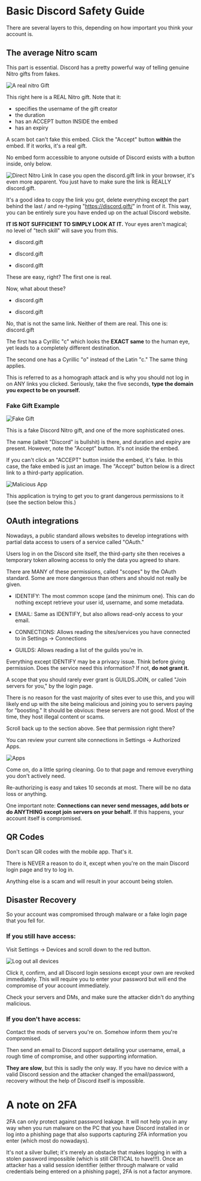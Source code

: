 # Basic Discord Safety Guide

There are several layers to this, depending on how important you think your account is.

## The average Nitro scam

This part is essential. Discord has a pretty powerful way of telling genuine Nitro gifts from fakes.

![A real nitro Gift](./NitroGift.png)

This right here is a REAL Nitro gift. Note that it:
- specifies the username of the gift creator
- the duration
- has an ACCEPT button INSIDE the embed
- has an expiry

A scam bot can't fake this embed. Click the "Accept" button **within** the embed. If it works, it's a real gift. 

No embed form accessible to anyone outside of Discord exists with a button inside, only below. 

![Direct Nitro Link](DirectNitro.png)
In case you open the discord.gift link in your browser, it's even more apparent. You just have to make sure the link is REALLY discord.gift. 

It's a good idea to copy the link you got, delete everything except the part behind the last / and re-typing "https://discord.gift/" in front of it. This way, you can be entirely sure you have ended up on the actual Discord website.

**IT IS NOT SUFFICIENT TO SIMPLY LOOK AT IT.** Your eyes aren't magical; no level of "tech skill" will save you from this.

- discord.gift

- dlscord.gift

- discord.gIft

These are easy, right? The first one is real.

Now, what about these?

- disсord.gift

- discоrd.gift

No, that is not the same link. Neither of them are real. This one is: discord.gift

The first has a Cyrillic "c" which looks the **EXACT same** to the human eye, yet leads to a completely different destination. 

The second one has a Cyrillic "o" instead of the Latin "c." The same thing applies. 

This is referred to as a homograph attack and is why you should not log in on ANY links you clicked. Seriously, take the five seconds, **type the domain you expect to be on yourself.**

### Fake Gift Example
![Fake Gift](FakeGift.png)

This is a fake Discord Nitro gift, and one of the more sophisticated ones.

The name (albeit "Discord" is bullshit) is there, and duration and expiry are present. However, note the "Accept" button. It's not inside the embed.

If you can't click an "ACCEPT" button inside the embed, it's fake. In this case, the fake embed is just an image. The "Accept" button below is a direct link to a third-party application.

![Malicious App](MaliciousApp.png)


This application is trying to get you to grant dangerous permissions to it (see the section below this.)


## OAuth integrations 

Nowadays, a public standard allows websites to develop integrations with partial data access to users of a service called "OAuth."

Users log in on the Discord site itself, the third-party site then receives a temporary token allowing access to only the data you agreed to share. 

There are MANY of these permissions, called "scopes" by the OAuth standard.
Some are more dangerous than others and should not really be given.

- IDENTIFY: The most common scope (and the minimum one). This can do nothing except retrieve your user id, username, and some metadata. 

- EMAIL: Same as IDENTIFY, but also allows read-only access to your email.

- CONNECTIONS: Allows reading the sites/services you have connected to in Settings -> Connections

- GUILDS: Allows reading a list of the guilds you're in.

Everything except IDENTIFY may be a privacy issue. Think before giving permission. Does the service need this information? If not, **do not grant it.**

A scope that you should rarely ever grant is GUILDS.JOIN, or called "Join servers for you," by the login page. 

There is no reason for the vast majority of sites ever to use this, and you will likely end up with the site being malicious and joining you to servers paying for "boosting." It should be obvious: these servers are not good. Most of the time, they host illegal content or scams.

Scroll back up to the section above. See that permission right there?

You can review your current site connections in Settings -> Authorized Apps.

![Apps](Apps.png)

Come on, do a little spring cleaning. Go to that page and remove everything you don't actively need. 

Re-authorizing is easy and takes 10 seconds at most. There will be no data loss or anything.

One important note: **Connections can never send messages, add bots or do ANYTHING except join servers on your behalf.** If this happens, your account itself is compromised.

## QR Codes

Don't scan QR codes with the mobile app. That's it.

There is NEVER a reason to do it, except when you're on the main Discord login page and try to log in.

Anything else is a scam and will result in your account being stolen.

## Disaster Recovery

So your account was compromised through malware or a fake login page that you fell for.

### If you still have access:

Visit Settings -> Devices and scroll down to the red button.

![Log out all devices](LogOutAll.png)

Click it, confirm, and all Discord login sessions except your own are revoked immediately. This will require you to enter your password but will end the compromise of your account immediately. 

Check your servers and DMs, and make sure the attacker didn't do anything malicious.

### If you don't have access:

Contact the mods of servers you're on. Somehow inform them you're compromised.

Then send an email to Discord support detailing your username, email, a rough time of compromise, and other supporting information. 

**They are slow**, but this is sadly the only way. If you have no device with a valid Discord session and the attacker changed the email/password, recovery without the help of Discord itself is impossible.

# A note on 2FA

2FA can only protect against password leakage. It will not help you in any way when you run malware on the PC that you have Discord installed in or log into a phishing page that also supports capturing 2FA information you enter (which most do nowadays).

It's not a silver bullet; it's merely an obstacle that makes logging in with a stolen password impossible (which is still CRITICAL to have!!!). Once an attacker has a valid session identifier (either through malware or valid credentials being entered on a phishing page), 2FA is not a factor anymore.
